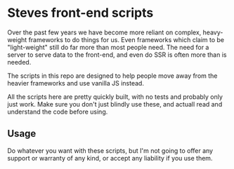 # Steves front-end scripts

Over the past few years we have become more reliant on complex, heavy-weight frameworks to do things for us. Even frameworks which claim to be "light-weight" still do far more than most people need. The need for a server to serve data to the front-end, and even do SSR is often more than is needed.

The scripts in this repo are designed to help people move away from the heavier frameworks and use vanilla JS instead.

All the scripts here are pretty quickly built, with no tests and probably only just work. Make sure you don't just blindly use these, and actuall read and understand the code before using.

## Usage

Do whatever you want with these scripts, but I'm not going to offer any support or warranty of any kind, or accept any liability if you use them.
